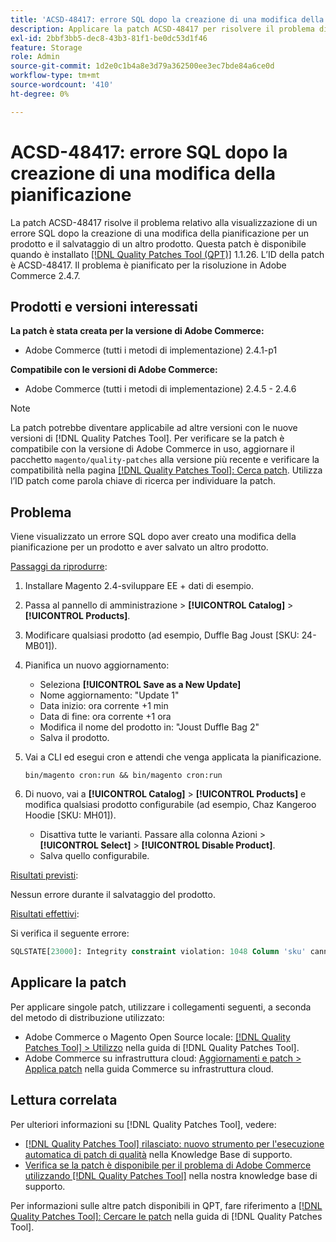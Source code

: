 ```yaml
---
title: 'ACSD-48417: errore SQL dopo la creazione di una modifica della pianificazione'
description: Applicare la patch ACSD-48417 per risolvere il problema di Adobe Commerce che causa un errore SQL dopo la creazione di una modifica della pianificazione per un prodotto e il salvataggio di un altro prodotto.
exl-id: 2bbf3bb5-dec8-43b3-81f1-be0dc53d1f46
feature: Storage
role: Admin
source-git-commit: 1d2e0c1b4a8e3d79a362500ee3ec7bde84a6ce0d
workflow-type: tm+mt
source-wordcount: '410'
ht-degree: 0%

---
```


# ACSD-48417: errore SQL dopo la creazione di una modifica della pianificazione

La patch ACSD-48417 risolve il problema relativo alla visualizzazione di un errore SQL dopo la creazione di una modifica della pianificazione per un prodotto e il salvataggio di un altro prodotto. Questa patch è disponibile quando è installato [[!DNL Quality Patches Tool (QPT)]](/help/announcements/adobe-commerce-announcements/magento-quality-patches-released-new-tool-to-self-serve-quality-patches.md) 1.1.26. L’ID della patch è ACSD-48417. Il problema è pianificato per la risoluzione in Adobe Commerce 2.4.7.

## Prodotti e versioni interessati

**La patch è stata creata per la versione di Adobe Commerce:**

* Adobe Commerce (tutti i metodi di implementazione) 2.4.1-p1

**Compatibile con le versioni di Adobe Commerce:**

* Adobe Commerce (tutti i metodi di implementazione) 2.4.5 - 2.4.6

>[!NOTE]
>
>La patch potrebbe diventare applicabile ad altre versioni con le nuove versioni di [!DNL Quality Patches Tool]. Per verificare se la patch è compatibile con la versione di Adobe Commerce in uso, aggiornare il pacchetto `magento/quality-patches` alla versione più recente e verificare la compatibilità nella pagina [[!DNL Quality Patches Tool]: Cerca patch](https://experienceleague.adobe.com/tools/commerce-quality-patches/index.html). Utilizza l’ID patch come parola chiave di ricerca per individuare la patch.

## Problema

Viene visualizzato un errore SQL dopo aver creato una modifica della pianificazione per un prodotto e aver salvato un altro prodotto.

<u>Passaggi da riprodurre</u>:

1. Installare Magento 2.4-sviluppare EE + dati di esempio.
1. Passa al pannello di amministrazione > **[!UICONTROL Catalog]** > **[!UICONTROL Products]**.
1. Modificare qualsiasi prodotto (ad esempio, Duffle Bag Joust [SKU: 24-MB01]).
1. Pianifica un nuovo aggiornamento:
   * Seleziona **[!UICONTROL Save as a New Update]**
   * Nome aggiornamento: &quot;Update 1&quot;
   * Data inizio: ora corrente +1 min
   * Data di fine: ora corrente +1 ora
   * Modifica il nome del prodotto in: &quot;Joust Duffle Bag 2&quot;
   * Salva il prodotto.
1. Vai a CLI ed esegui cron e attendi che venga applicata la pianificazione.

   ```
   bin/magento cron:run && bin/magento cron:run
   ```

1. Di nuovo, vai a **[!UICONTROL Catalog]** > **[!UICONTROL Products]** e modifica qualsiasi prodotto configurabile (ad esempio, Chaz Kangeroo Hoodie [SKU: MH01]).

   * Disattiva tutte le varianti. Passare alla colonna Azioni > **[!UICONTROL Select]** > **[!UICONTROL Disable Product]**.
   * Salva quello configurabile.

<u>Risultati previsti</u>:

Nessun errore durante il salvataggio del prodotto.

<u>Risultati effettivi</u>:

Si verifica il seguente errore:

```SQL
SQLSTATE[23000]: Integrity constraint violation: 1048 Column 'sku' cannot be null, query was: INSERT INTO `catalog_product_entity` (`entity_id`, `sku`, `row_id`, `created_in`, `updated_in`) VALUES (?, ?, ?, ?, ?)
```

## Applicare la patch

Per applicare singole patch, utilizzare i collegamenti seguenti, a seconda del metodo di distribuzione utilizzato:

* Adobe Commerce o Magento Open Source locale: [[!DNL Quality Patches Tool] > Utilizzo](https://experienceleague.adobe.com/docs/commerce-operations/tools/quality-patches-tool/usage.html) nella guida di [!DNL Quality Patches Tool].
* Adobe Commerce su infrastruttura cloud: [Aggiornamenti e patch > Applica patch](https://experienceleague.adobe.com/docs/commerce-cloud-service/user-guide/develop/upgrade/apply-patches.html) nella guida Commerce su infrastruttura cloud.

## Lettura correlata

Per ulteriori informazioni su [!DNL Quality Patches Tool], vedere:

* [[!DNL Quality Patches Tool] rilasciato: nuovo strumento per l&#39;esecuzione automatica di patch di qualità](/help/announcements/adobe-commerce-announcements/magento-quality-patches-released-new-tool-to-self-serve-quality-patches.md) nella Knowledge Base di supporto.
* [Verifica se la patch è disponibile per il problema di Adobe Commerce utilizzando  [!DNL Quality Patches Tool]](/help/support-tools/patches-available-in-qpt-tool/check-patch-for-magento-issue-with-magento-quality-patches.md) nella nostra knowledge base di supporto.

Per informazioni sulle altre patch disponibili in QPT, fare riferimento a [[!DNL Quality Patches Tool]: Cercare le patch](https://experienceleague.adobe.com/tools/commerce-quality-patches/index.html) nella guida di [!DNL Quality Patches Tool].
